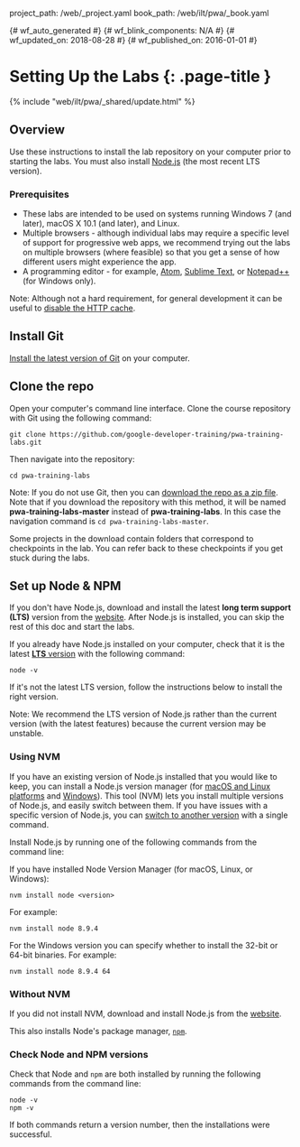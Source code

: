 project_path: /web/_project.yaml
book_path: /web/ilt/pwa/_book.yaml

{# wf_auto_generated #}
{# wf_blink_components: N/A #}
{# wf_updated_on: 2018-08-28 #}
{# wf_published_on: 2016-01-01 #}


# Setting Up the Labs {: .page-title }
{% include "web/ilt/pwa/_shared/update.html" %}




## Overview




Use these instructions to install the lab repository on your computer prior to starting the labs. You must also install  [Node.js](https://nodejs.org/en/) (the most recent LTS version).

### Prerequisites

* These labs are intended to be used on systems running Windows 7 (and later), macOS X 10.1 (and later), and Linux.
* Multiple browsers - although individual labs may require a specific level of support for progressive web apps, we recommend trying out the labs on multiple browsers (where feasible) so that you get a sense of how different users might experience the app.
* A programming editor - for example,  [Atom](https://atom.io/),  [Sublime Text](https://www.sublimetext.com/), or  [Notepad++](https://notepad-plus-plus.org/) (for Windows only).

Note: Although not a hard requirement, for general development it can be useful to [disable the HTTP cache](tools-for-pwa-developers#disablehttpcache).


## Install Git




[Install the latest version of Git](https://git-scm.com/book/en/v2/Getting-Started-Installing-Git) on your computer.


## Clone the repo




Open your computer's command line interface. Clone the course repository with Git using the following command:

    git clone https://github.com/google-developer-training/pwa-training-labs.git

Then navigate into the repository:

    cd pwa-training-labs

Note: If you do not use Git, then you can  [download the repo as a zip file](https://github.com/google-developer-training/pwa-training-labs/archive/master.zip). Note that if you download the repository with this method, it will be named __pwa-training-labs-master__ instead of __pwa-training-labs__. In this case the navigation command is `cd pwa-training-labs-master`.

Some projects in the download contain folders that correspond to checkpoints in the lab. You can refer back to these checkpoints if you get stuck during the labs.


## Set up Node & NPM




If you don't have Node.js, download and install the latest __long term support (LTS)__ version from the  [website](https://nodejs.org/en/). After Node.js is installed, you can skip the rest of this doc and start the labs.

If you already have Node.js installed on your computer, check that it is the latest  [__LTS__ version](https://nodejs.org/en/) with the following command:

```
node -v
```

If it's not the latest LTS version, follow the instructions below to install the right version.

Note: We recommend the LTS version of Node.js rather than the current version (with the latest features) because the current version may be unstable.

### Using NVM

If you have an existing version of Node.js installed that you would like to keep, you can install a Node.js version manager (for  [macOS and Linux platforms](https://github.com/creationix/nvm) and  [Windows](https://github.com/coreybutler/nvm-windows)). This tool (NVM) lets you install multiple versions of Node.js, and easily switch between them. If you have issues with a specific version of Node.js, you can  [switch to another version](https://github.com/creationix/nvm#usage) with a single command.

Install Node.js by running one of the following commands from the command line:

If you have installed Node Version Manager (for macOS, Linux, or Windows):

    nvm install node <version>

For example:

    nvm install node 8.9.4

For the Windows version you can specify whether to install the 32-bit or 64-bit binaries.  For example:

    nvm install node 8.9.4 64

### Without NVM

If you did not install NVM, download and install Node.js from the  [website](https://nodejs.org/en/).

This also installs Node's package manager,  [`npm`](https://www.npmjs.com/).

### Check Node and NPM versions

Check that Node and `npm` are both installed by running the following commands from the command line:

    node -v
    npm -v

If both commands return a version number, then the installations were successful.


